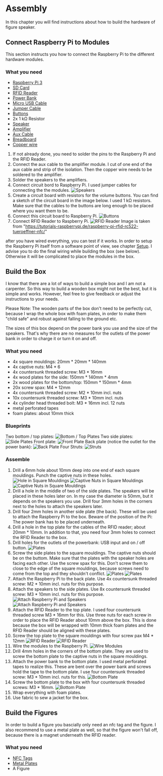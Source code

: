 # Assembly
In this chapter you will find instructions about how to build the hardware of figure speaker.
## Connect Raspberry Pi to Modules
This section instructs you how to connect the Raspberry Pi to the different hardware modules. 

### What you need
- [Raspberry Pi 3](https://www.amazon.de/Raspberry-Pi-Model-ARM-Cortex-A53-Bluetooth/dp/B01CD5VC92/)
- [SD Card](https://www.amazon.de/SanDisk-Ultra-microSDHC-Speicherkarte-Adapter/dp/B073S9SFK2/)
- [RFID Reader](https://www.amazon.de/gp/product/B01M28JAAZ/)
- [Power Bank](https://www.amazon.de/gp/product/B00FAU7ZB2)
- [Micro USB Cable](https://www.amazon.de/gp/product/B01NAMTC5T)
- [Jumper Cable](https://www.amazon.de/gp/product/B00OL6JZ3C)
- [Buttons](https://www.amazon.de/gp/product/B0749KNQNH)
- 2x 1 kΩ Resistor
- [Speaker](https://www.amazon.de/gp/product/B073XH8KK8)
- [Amplifier](https://www.amazon.de/HER-Digital-Amplifier-PAM8403-Stereos/dp/B073HFGZQC)
- [Aux Cable](https://www.amazon.de/gp/product/B00DRCTB58)
- [Breadboard](https://www.amazon.de/gp/product/B0728HZHTR/)
- [Copper wire](https://www.amazon.de/gp/product/B0043DQ7WK)

1) If not already done, you need to solder the pins to the Raspberry Pi and the RFID Reader.
2) Connect the aux cable to the amplifier module. I cut of one end of the aux cable and strip of the isolation. Then the copper wire needs to be soldered to the amplifier.
3) Solder the speakers to the amplifiers.
4) Connect circuit bord to Raspberry Pi. I used jumper cables for connecting the the modules.
![Speakers](resources/assembly/speakers_sketch.png)
5) Create a circuit board with resistors for the volume buttons. You can find a sketch of the circuit board in the image below. I used 1 kΩ resistors. Make sure that the cables to the buttons are long enough to be placed where you want them to be.
6) Connect this circuit board to Raspberry Pi.
![Buttons](resources/assembly/buttons_sketch.png)
7) Connect RFID Reader to Raspberry Pi.
![RFID Reader](resources/assembly/rfid_reader_sketch.png)
Image is taken from "https://tutorials-raspberrypi.de/raspberry-pi-rfid-rc522-tueroeffner-nfc/"

after you have wired everything, you can test if it works. In order to setup the Raspberry Pi itself from a software point of view, see chapter [Setup](./setup.md). I advise you to do the final wiring while building the box (see below). Otherwise it will be complicated to place the modules in the box.

## Build the Box
I know that there are a lot of ways to build a simple box and I am not a carpenter. So this way to build a wooden box might not be the best, but it is simple and works. However, feel free to give feedback or adjust the instructions to your needs.

Please Note: The wooden parts of the box don't need to be perfectly cut, because I wrap the whole box with foam plates, in order to make them "child safe" and robust against falling to the ground etc. 
 
The sizes of this box depend on the power bank you use and the size of the speakers. That's why there are no measures for the outlets of the power bank in order to charge it or turn it on and off.
### What you need
- 4x square mouldings: 20mm * 20mm * 140mm
- 4x captive nuts: M4 * 6
- 4x countersunk threaded screw: M3 * 16mm
- 4x wood plates for the side: 150mm * 140mm * 4mm
- 2x wood plates for the bottom/top: 150mm * 150mm * 4mm
- 20x screw spax: M4 * 12mm
- 4x countersunk threaded screw: M2 * 10mm incl. nuts
- 10x countersunk threaded screw: M3 * 10mm incl. nuts
- 4x cylinder head threaded bolt: M3 * 16mm incl. 12 nuts
- metal perforated tapes
- foam plates: about 10mm thick

### Blueprints
Two bottom / top plates:
![Bottom / Top Plates](resources/assembly/plate-02.jpg)
Two side plates:
![Side Plates](resources/assembly/side_plate-01.jpg)
Front plate:
![Front Plate](resources/assembly/side_plate_2-01.jpg)
Back plate (notice the outlet for the power bank):
![Back Plate](resources/assembly/side_plate_2-02.jpg)
Four Struts:
![Struts](resources/assembly/square_moulding.jpg)


### Assemble
1) Drill a 6mm hole about 10mm deep into one end of each square mouldings. Punch the captive nuts in these holes.
![Hole in Square Mouldings](resources/assembly/assembly_01.JPG)
![Captive Nuts in Square Mouldings](resources/assembly/assembly_01b.JPG)
![Captive Nuts in Square Mouldings](resources/assembly/assembly_02.JPG)
2) Drill a hole in the middle of two of the side plates. The speakers will be placed in these holes later on. In my case the diameter is 50mm, but it depends on the speakers you use.
Drill four 3mm holes in the corners next to the holes to attach the speakers later.
3) Drill four 2mm holes in another side plate (the back). These will be used to attach the Raspberry Pi to the box. Beware of the position of the Pi: The power bank has to be placed underneath.
4) Drill a hole in the top plate for the cables of the RFID reader; about 20mm * 10mm. In addition to that, you need four 3mm holes to connect the RFID Reader to the box.
5) Drill holes for the outlets of the powerbank: USB input and on / off button.
![Plates](resources/assembly/assembly_03.JPG)
6) Screw the side plates to the square mouldings. The captive nuts should be on the buttom. Make sure that the plates with the speaker holes are facing each other. Use the screw spax for this. Don't screw them to close to the edge of the square mouldings, because screws need to come from the top and they shouldn't conflict.
![Plates](resources/assembly/assembly_04.JPG)
![Plates](resources/assembly/assembly_05.JPG)
7) Attach the Raspberry Pi to the back plate. Use 4x countersunk threaded screw: M2 * 10mm incl. nuts for this purpose.
8) Attach the speakers to the side plates. Use 8x countersunk threaded screw: M3 * 10mm incl. nuts for this purpose.
![Attach Raspberry Pi and Speakers](resources/assembly/assembly_06.JPG)
![Attach Raspberry Pi and Speakers](resources/assembly/assembly_07.JPG)
9) Attach the RFID Reader to the top plate. I used four countersunk threaded screw M3 * 16mm for this. Use three nuts for each screw in order to place the RFID Reader about 10mm above the box. This is done because the box will be wrapped with 10mm thick foam plates and the RFID Reader should be aligned with these plates.
10) Screw the top plate to the square mouldings with four screw pax M4 * 12mm
![RFID Reader](resources/assembly/assembly_08.JPG)
![RFID Reader](resources/assembly/assembly_09.JPG)
11) Wire the modules to the Raspberry Pi.
![Wire Modules](resources/assembly/assembly_10.JPG)
12) Drill 4mm holes in the corners of the bottom plate. They are used to screw the bottom plate to the captive nuts in the square mouldings.
13) Attach the power bank to the bottom plate. I used metal perforated tapes to realize this. These are bent over the power bank and screws hold the tape to the bottom plate. I use four countersunk threaded screw: M3 * 10mm incl. nuts for this.
![Bottom Plate](resources/assembly/assembly_11.JPG)
14) Screw the bottom plate to the box with four countersunk threaded screws: M3 * 16mm.
![Bottom Plate](resources/assembly/assembly_12.JPG)
15) Wrap everything with foam plates.
16) Use fabric to sew a jacket for the box.

## Build the Figures
In order to build a figure you bascially only need an nfc tag and the figure. I also recommend to use a metal plate as well, so that the figure won't fall off, because there is a magnet underneath the RFID reader.
### What you need
- [NFC Tags](https://www.amazon.de/gp/product/B01F02W45G)
- [Metal Plates](https://www.amazon.de/gp/product/B01NBUPHH6)
- A Figure